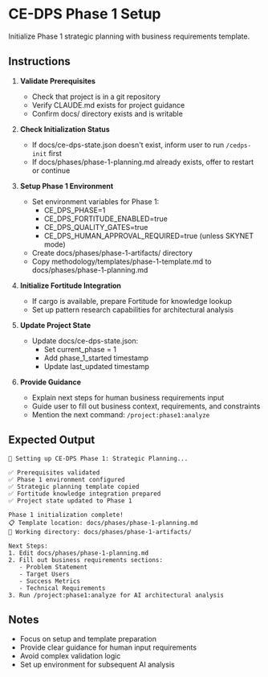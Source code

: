 # CE-DPS Phase 1 Setup

Initialize Phase 1 strategic planning with business requirements template.

## Instructions

1. **Validate Prerequisites**
   - Check that project is in a git repository
   - Verify CLAUDE.md exists for project guidance
   - Confirm docs/ directory exists and is writable

2. **Check Initialization Status**
   - If docs/ce-dps-state.json doesn't exist, inform user to run `/cedps-init` first
   - If docs/phases/phase-1-planning.md already exists, offer to restart or continue

3. **Setup Phase 1 Environment**
   - Set environment variables for Phase 1:
     - CE_DPS_PHASE=1
     - CE_DPS_FORTITUDE_ENABLED=true
     - CE_DPS_QUALITY_GATES=true
     - CE_DPS_HUMAN_APPROVAL_REQUIRED=true (unless SKYNET mode)
   - Create docs/phases/phase-1-artifacts/ directory
   - Copy methodology/templates/phase-1-template.md to docs/phases/phase-1-planning.md

4. **Initialize Fortitude Integration**
   - If cargo is available, prepare Fortitude for knowledge lookup
   - Set up pattern research capabilities for architectural analysis

5. **Update Project State**
   - Update docs/ce-dps-state.json:
     - Set current_phase = 1
     - Add phase_1_started timestamp
     - Update last_updated timestamp

6. **Provide Guidance**
   - Explain next steps for human business requirements input
   - Guide user to fill out business context, requirements, and constraints
   - Mention the next command: `/project:phase1:analyze`

## Expected Output

```
🚀 Setting up CE-DPS Phase 1: Strategic Planning...

✅ Prerequisites validated
✅ Phase 1 environment configured
✅ Strategic planning template copied
✅ Fortitude knowledge integration prepared
✅ Project state updated to Phase 1

Phase 1 initialization complete!
📋 Template location: docs/phases/phase-1-planning.md
🎯 Working directory: docs/phases/phase-1-artifacts/

Next Steps:
1. Edit docs/phases/phase-1-planning.md
2. Fill out business requirements sections:
   - Problem Statement
   - Target Users  
   - Success Metrics
   - Technical Requirements
3. Run /project:phase1:analyze for AI architectural analysis
```

## Notes
- Focus on setup and template preparation
- Provide clear guidance for human input requirements
- Avoid complex validation logic
- Set up environment for subsequent AI analysis